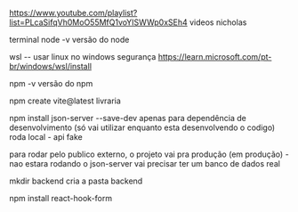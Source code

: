 https://www.youtube.com/playlist?list=PLcaSifqVh0MoO55MfQ1voYISWWp0xSEh4
videos nicholas

terminal
node -v
versão do node

wsl -- usar linux no windows
segurança
https://learn.microsoft.com/pt-br/windows/wsl/install

npm -v
versão do npm

npm create vite@latest livraria

npm install json-server --save-dev
apenas para dependência de desenvolvimento (só vai utilizar enquanto esta desenvolvendo o codigo)
roda local - api fake

para rodar pelo publico externo, o projeto vai pra produção (em produção) - nao estara rodando o json-server
vai precisar ter um banco de dados real 

mkdir backend 
cria a pasta backend

npm install react-hook-form

